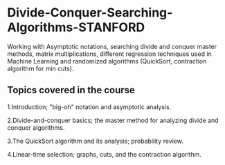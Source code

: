 # Divide-Conquer-Searching-Algorithms-STANFORD
Working with Asymptotic notations, searching divide and conquer master methods, matrix multiplications, different regression techniques used in Machine Learning and randomized algorithms (QuickSort, contraction algorithm for min cuts).

## Topics covered in the course
1.Introduction; "big-oh" notation and asymptotic analysis.

2.Divide-and-conquer basics; the master method for analyzing divide and conquer algorithms.

3.The QuickSort algorithm and its analysis; probability review.

4.Linear-time selection; graphs, cuts, and the contraction algorithm.
